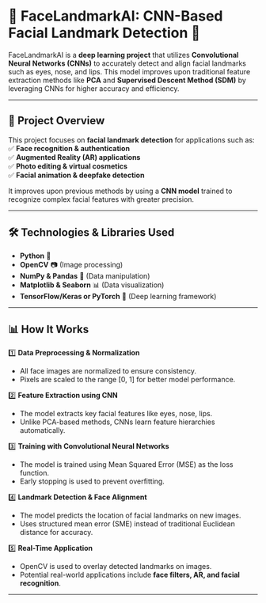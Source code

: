 # 🚀 FaceLandmarkAI: CNN-Based Facial Landmark Detection 🎯

FaceLandmarkAI is a **deep learning project** that utilizes **Convolutional Neural Networks (CNNs)** to accurately detect and align facial landmarks such as eyes, nose, and lips. This model improves upon traditional feature extraction methods like **PCA** and **Supervised Descent Method (SDM)** by leveraging CNNs for higher accuracy and efficiency.

---

## 📌 Project Overview  
This project focuses on **facial landmark detection** for applications such as:  
✅ **Face recognition & authentication**  
✅ **Augmented Reality (AR) applications**  
✅ **Photo editing & virtual cosmetics**  
✅ **Facial animation & deepfake detection**  

It improves upon previous methods by using a **CNN model** trained to recognize complex facial features with greater precision.

---

## 🛠️ Technologies & Libraries Used  
- **Python** 🐍  
- **OpenCV** 📷 (Image processing)  
- **NumPy & Pandas** 🔢 (Data manipulation)  
- **Matplotlib & Seaborn** 📊 (Data visualization)  
- **TensorFlow/Keras or PyTorch** 🤖 (Deep learning framework)  

---

## 📊 How It Works  

1️⃣ **Data Preprocessing & Normalization**  
   - All face images are normalized to ensure consistency.  
   - Pixels are scaled to the range [0, 1] for better model performance.  

2️⃣ **Feature Extraction using CNN**  
   - The model extracts key facial features like eyes, nose, lips.  
   - Unlike PCA-based methods, CNNs learn feature hierarchies automatically.  

3️⃣ **Training with Convolutional Neural Networks**  
   - The model is trained using Mean Squared Error (MSE) as the loss function.  
   - Early stopping is used to prevent overfitting.  

4️⃣ **Landmark Detection & Face Alignment**  
   - The model predicts the location of facial landmarks on new images.  
   - Uses structured mean error (SME) instead of traditional Euclidean distance for accuracy.  

5️⃣ **Real-Time Application**  
   - OpenCV is used to overlay detected landmarks on images.  
   - Potential real-world applications include **face filters, AR, and facial recognition**.  

---

